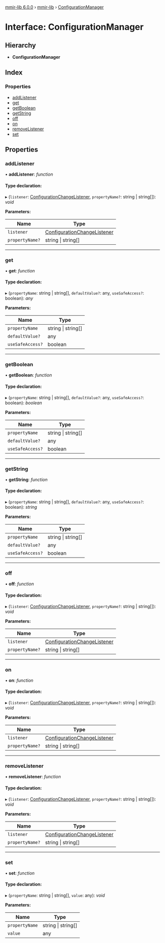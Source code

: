 [mmir-lib 6.0.0](../README.md) › [mmir-lib](../modules/mmir_lib.md) › [ConfigurationManager](mmir_lib.configurationmanager.md)

# Interface: ConfigurationManager

## Hierarchy

* **ConfigurationManager**

## Index

### Properties

* [addListener](mmir_lib.configurationmanager.md#addlistener)
* [get](mmir_lib.configurationmanager.md#get)
* [getBoolean](mmir_lib.configurationmanager.md#getboolean)
* [getString](mmir_lib.configurationmanager.md#getstring)
* [off](mmir_lib.configurationmanager.md#off)
* [on](mmir_lib.configurationmanager.md#on)
* [removeListener](mmir_lib.configurationmanager.md#removelistener)
* [set](mmir_lib.configurationmanager.md#set)

## Properties

###  addListener

• **addListener**: *function*

#### Type declaration:

▸ (`listener`: [ConfigurationChangeListener](../modules/mmir_lib.md#configurationchangelistener), `propertyName?`: string | string[]): *void*

**Parameters:**

Name | Type |
------ | ------ |
`listener` | [ConfigurationChangeListener](../modules/mmir_lib.md#configurationchangelistener) |
`propertyName?` | string &#124; string[] |

___

###  get

• **get**: *function*

#### Type declaration:

▸ (`propertyName`: string | string[], `defaultValue?`: any, `useSafeAccess?`: boolean): *any*

**Parameters:**

Name | Type |
------ | ------ |
`propertyName` | string &#124; string[] |
`defaultValue?` | any |
`useSafeAccess?` | boolean |

___

###  getBoolean

• **getBoolean**: *function*

#### Type declaration:

▸ (`propertyName`: string | string[], `defaultValue?`: any, `useSafeAccess?`: boolean): *boolean*

**Parameters:**

Name | Type |
------ | ------ |
`propertyName` | string &#124; string[] |
`defaultValue?` | any |
`useSafeAccess?` | boolean |

___

###  getString

• **getString**: *function*

#### Type declaration:

▸ (`propertyName`: string | string[], `defaultValue?`: any, `useSafeAccess?`: boolean): *string*

**Parameters:**

Name | Type |
------ | ------ |
`propertyName` | string &#124; string[] |
`defaultValue?` | any |
`useSafeAccess?` | boolean |

___

###  off

• **off**: *function*

#### Type declaration:

▸ (`listener`: [ConfigurationChangeListener](../modules/mmir_lib.md#configurationchangelistener), `propertyName?`: string | string[]): *void*

**Parameters:**

Name | Type |
------ | ------ |
`listener` | [ConfigurationChangeListener](../modules/mmir_lib.md#configurationchangelistener) |
`propertyName?` | string &#124; string[] |

___

###  on

• **on**: *function*

#### Type declaration:

▸ (`listener`: [ConfigurationChangeListener](../modules/mmir_lib.md#configurationchangelistener), `propertyName?`: string | string[]): *void*

**Parameters:**

Name | Type |
------ | ------ |
`listener` | [ConfigurationChangeListener](../modules/mmir_lib.md#configurationchangelistener) |
`propertyName?` | string &#124; string[] |

___

###  removeListener

• **removeListener**: *function*

#### Type declaration:

▸ (`listener`: [ConfigurationChangeListener](../modules/mmir_lib.md#configurationchangelistener), `propertyName?`: string | string[]): *void*

**Parameters:**

Name | Type |
------ | ------ |
`listener` | [ConfigurationChangeListener](../modules/mmir_lib.md#configurationchangelistener) |
`propertyName?` | string &#124; string[] |

___

###  set

• **set**: *function*

#### Type declaration:

▸ (`propertyName`: string | string[], `value`: any): *void*

**Parameters:**

Name | Type |
------ | ------ |
`propertyName` | string &#124; string[] |
`value` | any |
